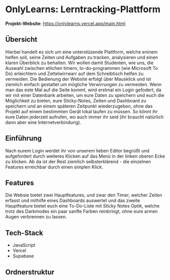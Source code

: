 # OnlyLearns: Lerntracking-Plattform

**Projekt-Website**: https://onlylearns.vercel.app/main.html
## Übersicht
Hierbei handelt es sich um eine unterstüzende Plattform, welche eninem helfen soll, seine Zeiten und Aufgaben zu tracken, analysieren und einen klaren Überblick zu behalten. 
Wir wollen damit Studenten, wie uns, die Auswahl zwischen etlichen timern, to-do-programmen (wie Microsoft To Do) erleichtern und Zettelwirrwarr auf dem Schreibtisch helfen zu vermeiden.
Die Bedienung der Website erfolgt über Mausklick und ist ziemlich einfach gestaltet um mögliche Verwirrungen zu vermeiden.
Wenn man das este Mal auf die Seite kommt, wird erstmal ein Login gefodert, da wir mit einer Datenbank arbeiten, um eure Daten zu speichern und euch die Möglichkeit zu bieten, eure Sticky-Notes, Zeiten und Dashboard zu speichern und an einem späteren Zeitpunkt wiederzugeben, ohne das Projekt auf einem bestimmten Gerät lokal laufen zu müssen. So könnt ihr eure Daten jederzeit aufrufen, wo auch immer ihr seid (ihr braucht natürlich dann aber eine Internetverbindung).

## Einführung 
Nach eurem Login werdet ihr von unserem lieben Editor begrüßt und aufgefordert durch weiteres Klicken auf das Menü in der linken oberen Ecke zu klicken. 
Ab da ist der Rest ziemlich selbsterklärend - die einzelnen Features erreichbar durch einen simplen Klick.

## Features
Die Websie bietet zwei Hauptfeatures, und zwar den Timer, welcher Zeiten erfasst und mithilfe eines Dashboards auswertet und das zweite Hauptfeature bietet euch eine To-Do-Liste mit Sticky Notes Optik, welche trotz des Darkmodes ein paar sanfte Farben reinbringt, ohne eure armen Augen verbrennen zu lassen.

## Tech-Stack
- JavaScript
- Vercel
- Supabase

## Ordnerstruktur
